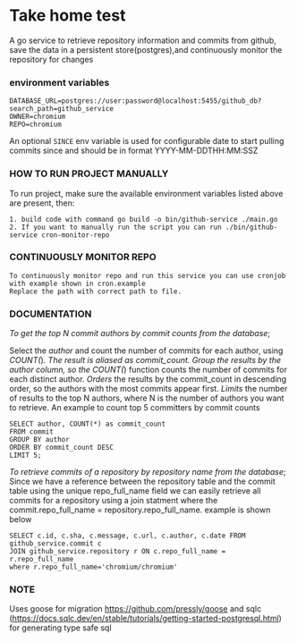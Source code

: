 # Take home test
A go service to retrieve repository information and commits from github, save the data in a persistent store(postgres),and continuously monitor the repository for changes

### environment variables
```
DATABASE_URL=postgres://user:password@localhost:5455/github_db?search_path=github_service
OWNER=chromium
REPO=chromium
```
An optional ```SINCE``` env variable is used for configurable date to start pulling commits since and should be in format YYYY-MM-DDTHH:MM:SSZ

### HOW TO RUN PROJECT MANUALLY
To run project, make sure the available environment variables listed above are present, then:
```
1. build code with command go build -o bin/github-service ./main.go
2. If you want to manually run the script you can run ./bin/github-service cron-monitor-repo
```

### CONTINUOUSLY MONITOR REPO
```
To continuously monitor repo and run this service you can use cronjob with example shown in cron.example
Replace the path with correct path to file.
```

### DOCUMENTATION
*To get the top N commit authors by commit counts from the database*;

Select the *author* and count the number of commits for each author, using *COUNT(*)*. The result is aliased as *commit_count*.
*Group* the results by the author column, so the COUNT(*) function counts the number of commits for each distinct author.
*Orders* the results by the commit_count in descending order, so the authors with the most commits appear first.
*Limits* the number of results to the top N authors, where N is the number of authors you want to retrieve. An example to count top 5 committers by commit counts 
```
SELECT author, COUNT(*) as commit_count
FROM commit
GROUP BY author
ORDER BY commit_count DESC
LIMIT 5;
```

*To retrieve commits of a repository by repository name from the database*;
Since we have a reference between the repository table and the commit table using the unique repo_full_name field 
we can easily retrieve all commits for a repository using a join statment where the commit.repo_full_name = repository.repo_full_name. example is shown below
```
SELECT c.id, c.sha, c.message, c.url, c.author, c.date FROM github_service.commit c
JOIN github_service.repository r ON c.repo_full_name = r.repo_full_name
where r.repo_full_name='chromium/chromium'
```


### NOTE
Uses goose for migration https://github.com/pressly/goose
and sqlc (https://docs.sqlc.dev/en/stable/tutorials/getting-started-postgresql.html) for generating type safe sql

